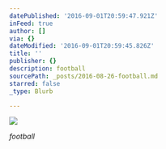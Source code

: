```yaml
---
datePublished: '2016-09-01T20:59:47.921Z'
inFeed: true
author: []
via: {}
dateModified: '2016-09-01T20:59:45.826Z'
title: ''
publisher: {}
description: football
sourcePath: _posts/2016-08-26-football.md
starred: false
_type: Blurb

---
```

![](https://the-grid-user-content.s3-us-west-2.amazonaws.com/78b9d3a0-5760-4047-9c9d-42d4d4d86e51.jpg)

_football_
